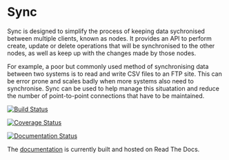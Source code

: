 # Sync

Sync is designed to simplify the process of keeping data sychronised between multiple clients, known as nodes. It provides an API to perform create, update or delete operations that will be synchronised to the other nodes, as well as keep up with the changes made by those nodes.

For example, a poor but commonly used method of synchronising data between two systems is to read and write CSV files to an FTP site. This can be error prone and scales badly when more systems also need to synchronise. Sync can be used to help manage this situatation and reduce the number of point-to-point connections that have to be maintained.

[![Build Status](https://travis-ci.org/jim8786453/sync.svg?branch=master)](https://travis-ci.org/jim8786453/sync)

[![Coverage Status](https://coveralls.io/repos/github/jim8786453/sync/badge.svg?branch=master)](https://coveralls.io/github/jim8786453/sync?branch=master)

[![Documentation Status](https://readthedocs.org/projects/py-sync/badge/?version=latest)](http://py-sync.readthedocs.io/en/latest/?badge=latest)

The [documentation](http://py-sync.readthedocs.io/en/latest/?) is currently built and hosted on Read The Docs.
